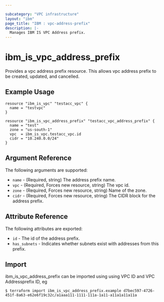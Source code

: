 ```yaml
---

subcategory: "VPC infrastructure"
layout: "ibm"
page_title: "IBM : vpc-address-prefix"
description: |-
  Manages IBM IS VPC Address prefix.
---
```


# ibm\_is_vpc_address_prefix

Provides a vpc address prefix resource. This allows vpc address prefix to be created, updated, and cancelled.


## Example Usage

```hcl
resource "ibm_is_vpc" "testacc_vpc" {
  name = "testvpc"
}

resource "ibm_is_vpc_address_prefix" "testacc_vpc_address_prefix" {
  name = "test"
  zone = "us-south-1"
  vpc  = ibm_is_vpc.testacc_vpc.id
  cidr = "10.240.0.0/24"
}

```

## Argument Reference

The following arguments are supported:

* `name` - (Required, string) The address prefix name.
* `vpc` - (Required, Forces new resource, string) The vpc id. 
* `zone` - (Required, Forces new resource, string) Name of the zone. 
* `cidr` - (Required, Forces new resource, string) The CIDR block for the address prefix. 

## Attribute Reference

The following attributes are exported:

* `id` - The id of the address prefix.
* `has_subnets` - Indicates whether subnets exist with addresses from this prefix.

## Import

ibm_is_vpc_address_prefix can be imported using using VPC ID and VPC Addressprefix  ID, eg

```
$ terraform import ibm_is_vpc_address_prefix.example d7bec597-4726-451f-8a63-e62e6f19c32c/a1aaa111-1111-111a-1a11-a11a1a11a11a
```